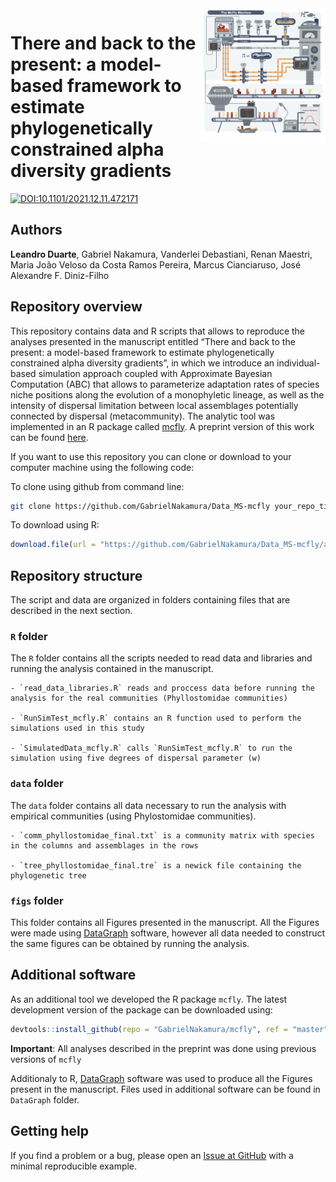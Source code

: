 
<img src="figs/Fig1.png" alt="mcfly logo" width="200px" align="right"/>

# There and back to the present: a model-based framework to estimate phylogenetically constrained alpha diversity gradients

[![DOI:10.1101/2021.12.11.472171](http://img.shields.io/badge/DOI-10.1101/2021.12.11.472171-B31B1B.svg)](https://www.biorxiv.org/content/10.1101/2021.12.11.472171v1)

## Authors

**Leandro Duarte**, Gabriel Nakamura, Vanderlei Debastiani, Renan
Maestri, Maria João Veloso da Costa Ramos Pereira, Marcus Cianciaruso,
José Alexandre F. Diniz-Filho

## Repository overview

This repository contains data and R scripts that allows to reproduce the
analyses presented in the manuscript entitled “There and back to the
present: a model-based framework to estimate phylogenetically
constrained alpha diversity gradients”, in which we introduce an
individual-based simulation approach coupled with Approximate Bayesian
Computation (ABC) that allows to parameterize adaptation rates of
species niche positions along the evolution of a monophyletic lineage,
as well as the intensity of dispersal limitation between local
assemblages potentially connected by dispersal (metacommunity). The
analytic tool was implemented in an R package called
[mcfly](https://github.com/GabrielNakamura/mcfly). A preprint version of
this work can be found
[here](https://www.biorxiv.org/content/10.1101/2021.12.11.472171v1).

If you want to use this repository you can clone or download to your
computer machine using the following code:

To clone using github from command line:

``` bash
git clone https://github.com/GabrielNakamura/Data_MS-mcfly your_repo_title
```

To download using R:

``` r
download.file(url = "https://github.com/GabrielNakamura/Data_MS-mcfly/archive/main.zip", destfile = "Data_MS-mcfly.zip")
```

## Repository structure

The script and data are organized in folders containing files that are
described in the next section.

### `R` folder

The `R` folder contains all the scripts needed to read data and
libraries and running the analysis contained in the manuscript.

    - `read_data_libraries.R` reads and proccess data before running the analysis for the real communities (Phyllostomidae communities)

    - `RunSimTest_mcfly.R` contains an R function used to perform the simulations used in this study

    - `SimulatedData_mcfly.R` calls `RunSimTest_mcfly.R` to run the simulation using five degrees of dispersal parameter (w) 

### `data` folder

The `data` folder contains all data necessary to run the analysis with
empirical communities (using Phylostomidae communities).

    - `comm_phyllostomidae_final.txt` is a community matrix with species in the columns and assemblages in the rows

    - `tree_phyllostomidae_final.tre` is a newick file containing the phylogenetic tree

### `figs` folder

This folder contains all Figures presented in the manuscript. All the
Figures were made using
[DataGraph](https://apps.apple.com/us/app/datagraph/id407412840?mt=12)
software, however all data needed to construct the same figures can be
obtained by running the analysis.

## Additional software

As an additional tool we developed the R package `mcfly`. The latest
development version of the package can be downloaded using:

``` r
devtools::install_github(repo = "GabrielNakamura/mcfly", ref = "master")
```

**Important**: All analyses described in the preprint was done using
previous versions of `mcfly`

Additionaly to R,
[DataGraph](https://apps.apple.com/us/app/datagraph/id407412840?mt=12)
software was used to produce all the Figures present in the manuscript.
Files used in additional software can be found in `DataGraph` folder.

## Getting help

If you find a problem or a bug, please open an [Issue at
GitHub](https://github.com/GabrielNakamura/Data_MS-mcfly/issues) with a
minimal reproducible example.
